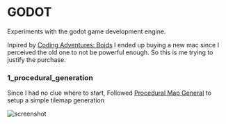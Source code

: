 # GODOT

Experiments with the godot game development engine.

Inpired by [Coding Adventures: Boids](https://www.youtube.com/watch?v=bqtqltqcQhw) I ended up buying a new mac since I perceived the old one to not be powerful enough. So this is me trying to justify the purchase.

### 1_procedural_generation

Since I had no clue where to start, Followed [Procedural Map General](https://www.youtube.com/watch?v=1JcrXlD-iCU) to setup a simple tilemap generation

![screenshot](https://github.com/moonblade/godot/blob/master/1_procedural_generation/screenshots/screenshot1.png)